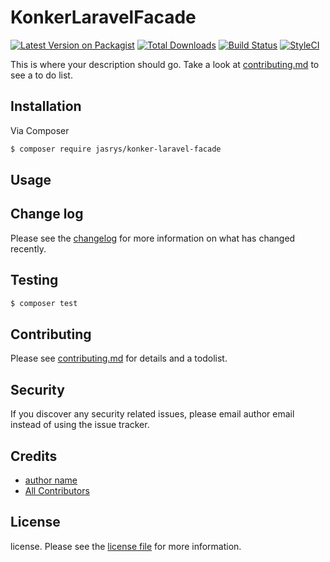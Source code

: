 # KonkerLaravelFacade

[![Latest Version on Packagist][ico-version]][link-packagist]
[![Total Downloads][ico-downloads]][link-downloads]
[![Build Status][ico-travis]][link-travis]
[![StyleCI][ico-styleci]][link-styleci]

This is where your description should go. Take a look at [contributing.md](contributing.md) to see a to do list.

## Installation

Via Composer

``` bash
$ composer require jasrys/konker-laravel-facade
```

## Usage

## Change log

Please see the [changelog](changelog.md) for more information on what has changed recently.

## Testing

``` bash
$ composer test
```

## Contributing

Please see [contributing.md](contributing.md) for details and a todolist.

## Security

If you discover any security related issues, please email author email instead of using the issue tracker.

## Credits

- [author name][link-author]
- [All Contributors][link-contributors]

## License

license. Please see the [license file](license.md) for more information.

[ico-version]: https://img.shields.io/packagist/v/jasrys/konker-laravel-facade.svg?style=flat-square
[ico-downloads]: https://img.shields.io/packagist/dt/jasrys/konker-laravel-facade.svg?style=flat-square
[ico-travis]: https://img.shields.io/travis/jasrys/konker-laravel-facade/master.svg?style=flat-square
[ico-styleci]: https://styleci.io/repos/12345678/shield

[link-packagist]: https://packagist.org/packages/jasrys/konker-laravel-facade
[link-downloads]: https://packagist.org/packages/jasrys/konker-laravel-facade
[link-travis]: https://travis-ci.org/jasrys/konker-laravel-facade
[link-styleci]: https://styleci.io/repos/12345678
[link-author]: https://github.com/jasrys
[link-contributors]: ../../contributors
